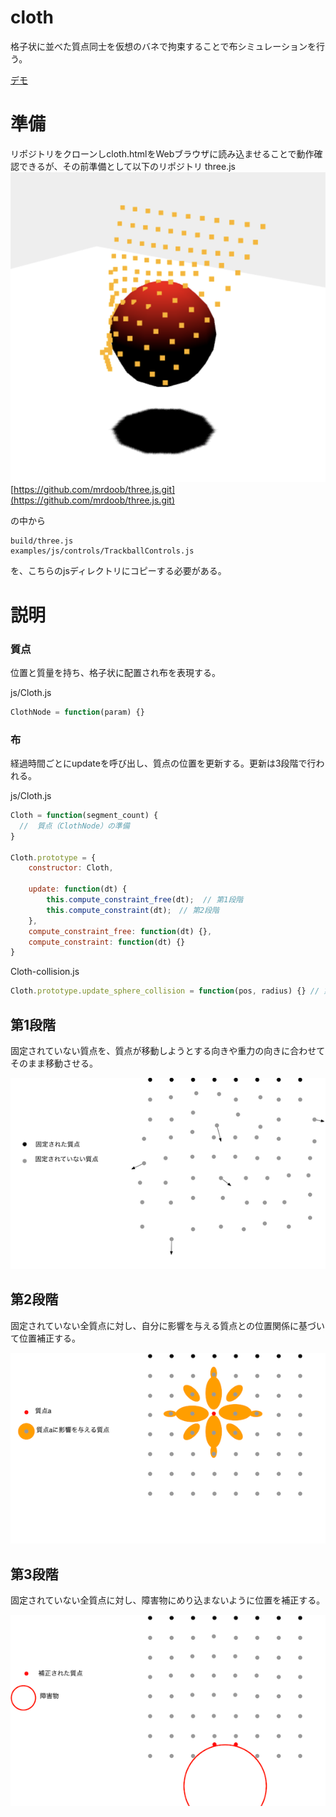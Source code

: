 # cloth
格子状に並べた質点同士を仮想のバネで拘束することで布シミュレーションを行う。

[デモ](http://tetera.jp/physics/cloth.html)

# 準備
リポジトリをクローンしcloth.htmlをWebブラウザに読み込ませることで動作確認できるが、その前準備として以下のリポジトリ
three.js
![](doc/demo.png)
[https://github.com/mrdoob/three.js.git](https://github.com/mrdoob/three.js.git)


の中から
```
build/three.js
examples/js/controls/TrackballControls.js
```
を、こちらのjsディレクトリにコピーする必要がある。

# 説明 

### 質点
位置と質量を持ち、格子状に配置され布を表現する。

js/Cloth.js
```javascript:js/Cloth.js
ClothNode = function(param) {}
```

### 布
経過時間ごとにupdateを呼び出し、質点の位置を更新する。更新は3段階で行われる。

js/Cloth.js
```javascript:js/Cloth.js
Cloth = function(segment_count) {
  //  質点（ClothNode）の準備
}

Cloth.prototype = {
    constructor: Cloth,
    
    update: function(dt) {
        this.compute_constraint_free(dt);  // 第1段階
        this.compute_constraint(dt);　// 第2段階
    },
    compute_constraint_free: function(dt) {},
    compute_constraint: function(dt) {}
}
```
Cloth-collision.js
```javascript:js/Cloth-collision.js
Cloth.prototype.update_sphere_collision = function(pos, radius) {} // 第3段階
```

## 第1段階
固定されていない質点を、質点が移動しようとする向きや重力の向きに合わせてそのまま移動させる。

![](doc/1.png)

## 第2段階
固定されていない全質点に対し、自分に影響を与える質点との位置関係に基づいて位置補正する。

![](doc/2.png)

## 第3段階
固定されていない全質点に対し、障害物にめり込まないように位置を補正する。

![](doc/3.png)
